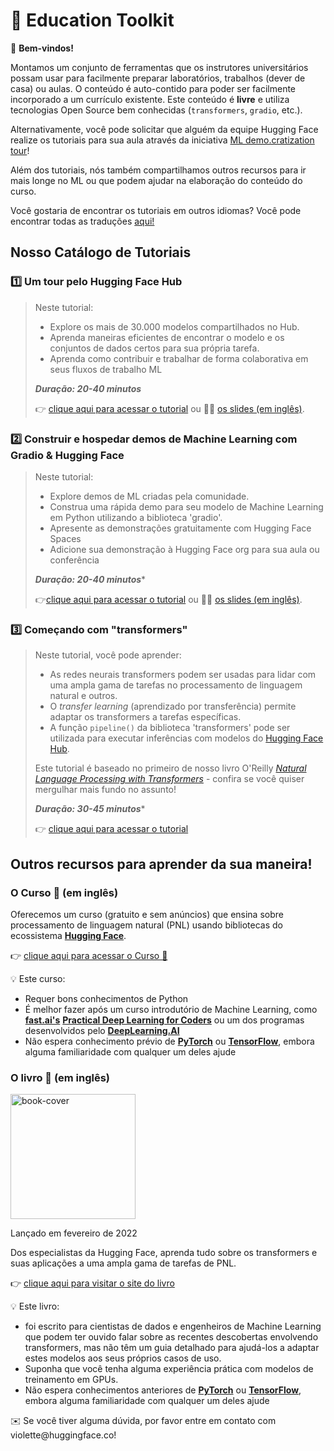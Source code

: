 # 🤗 Education Toolkit

<aside>

👋 **Bem-vindos!**

Montamos um conjunto de ferramentas que os instrutores universitários possam usar para facilmente preparar laboratórios, trabalhos (dever de casa) ou aulas. O conteúdo é auto-contido para poder ser facilmente incorporado a um currículo existente. Este conteúdo é **livre** e utiliza tecnologias Open Source bem conhecidas (`transformers`, `gradio`, etc.).

Alternativamente, você pode solicitar que alguém da equipe Hugging Face realize os tutoriais para sua aula através da iniciativa [ML demo.cratization tour](https://www.notion.so/ML-Demo-cratization-tour-with-66847a294abd4e9785e85663f5239652)!

Além dos tutoriais, nós também compartilhamos outros recursos para ir mais longe no ML ou que podem ajudar na elaboração do conteúdo do curso.

<aside>

Você gostaria de encontrar os tutoriais em outros idiomas? Você pode encontrar todas as traduções [aqui!](../../README.md#🌎-translations)


## **Nosso Catálogo de Tutoriais**

### 1️⃣ Um tour pelo Hugging Face Hub

> Neste tutorial:
>
> - Explore os mais de 30.000 modelos compartilhados no Hub.
> - Aprenda maneiras eficientes de encontrar o modelo e os conjuntos de dados certos para sua própria tarefa.
> - Aprenda como contribuir e trabalhar de forma colaborativa em seus fluxos de trabalho ML
>
> **_Duração: 20-40 minutos_**
>
> 👉 [clique aqui para acessar o tutorial](https://github.com/huggingface/education-toolkit/tree/main/tutorials/PT/01_tour_hub_de_huggingface.md) ou 👩🏫 [os slides (em inglês)](https://docs.google.com/presentation/d/1zQqpFTcpNLV7haj2Inw2qKHq8DjfZEaiObW1ZkLvPWM/edit?usp=sharing).


### 2️⃣ Construir e hospedar demos de Machine Learning com Gradio & Hugging Face

> Neste tutorial:
>
> - Explore demos de ML criadas pela comunidade.
> - Construa uma rápida demo para seu modelo de Machine Learning em Python utilizando a biblioteca 'gradio'.
> - Apresente as demonstrações gratuitamente com Hugging Face Spaces
> - Adicione sua demonstração à Hugging Face org para sua aula ou conferência
>
> **_Duração: 20-40 minutos_***
>
> 👉[clique aqui para acessar o tutorial](https://colab.research.google.com/github/huggingface/education-toolkit/blob/main/tutorials/PT/02_ml-demos-con-gradio.ipynb) ou 👩🏫 [os slides (em inglês)](https://docs.google.com/presentation/d/14EU_xjtINXtpidWLnUvfcEpmxN46ORS-PLpwfUf8C1I/edit?usp=sharing).

### 3️⃣ Começando com  "transformers"

> Neste tutorial, você pode aprender:
>
> - As redes neurais transformers podem ser usadas para lidar com uma ampla gama de tarefas no processamento de linguagem natural e outros.
> - O _transfer learning_ (aprendizado por transferência) permite adaptar os transformers a tarefas específicas.
> - A função `pipeline()` da biblioteca 'transformers' pode ser utilizada para executar inferências com modelos do [Hugging Face Hub](https://huggingface.co/models).
>
> Este tutorial é baseado no primeiro de nosso livro O'Reilly *[Natural Language Processing with Transformers](https://transformersbook.com/)* - confira se você quiser mergulhar mais fundo no assunto!
>
> **_Duração: 30-45 minutos_***
>
> 👉 [clique aqui para acessar o tutorial](https://colab.research.google.com/github/huggingface/education-toolkit/blob/main/tutorials/PT/03_getting-started-with-transformers.ipynb)


## **Outros recursos para aprender da sua maneira!**

### **O Curso 🤗** (em inglês)

Oferecemos um curso (gratuito e sem anúncios) que ensina sobre processamento de linguagem natural (PNL) usando bibliotecas do ecossistema **[Hugging Face](https://huggingface.co/)**.

👉 [clique aqui para acessar o Curso 🤗 ](https://huggingface.co/course/chapter1/1)

<aside>
💡 Este curso:

- Requer bons conhecimentos de Python
- É melhor fazer após um curso introdutório de Machine Learning, como **[fast.ai's](https://www.fast.ai/)** **[Practical Deep Learning for Coders](https://course.fast.ai/)** ou um dos programas desenvolvidos pelo **[DeepLearning.AI](https://www.deeplearning.ai/)**
- Não espera conhecimento prévio de **[PyTorch](https://pytorch.org/)** ou **[TensorFlow](https://www.tensorflow.org/)**, embora alguma familiaridade com qualquer um deles ajude
<aside>

### **O livro 🤗** (em inglês)

<img alt="book-cover" height=200 src="../../images/book_cover.jpg" id="book-cover"/>

Lançado em fevereiro de 2022

Dos especialistas da Hugging Face, aprenda tudo sobre os transformers e suas aplicações a uma ampla gama de tarefas de PNL.

👉 [clique aqui para visitar o site do livro](https://transformersbook.com/)

<aside>
💡 Este livro:

- foi escrito para cientistas de dados e engenheiros de Machine Learning que podem ter ouvido falar sobre as recentes descobertas envolvendo transformers, mas não têm um guia detalhado para ajudá-los a adaptar estes modelos aos seus próprios casos de uso.
- Suponha que você tenha alguma experiência prática com modelos de treinamento em GPUs.
- Não espera conhecimentos anteriores de **[PyTorch](https://pytorch.org/)** ou **[TensorFlow](https://www.tensorflow.org/)**, embora alguma familiaridade com qualquer um deles ajude
<aside>


<aside>
✉️ Se você tiver alguma dúvida, por favor entre em contato com ️violette@huggingface.co!

<aside>
